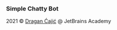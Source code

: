 ### Simple Chatty Bot

2021 © [Dragan Ćajić](https://hyperskill.org/profile/90314411) @ JetBrains Academy
